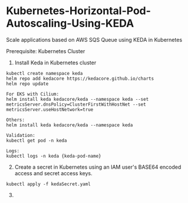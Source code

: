 # Kubernetes-Horizontal-Pod-Autoscaling-Using-KEDA
Scale applications based on AWS SQS Queue using KEDA in Kubernetes

Prerequisite: Kubernetes Cluster

1. Install Keda in Kubernetes cluster
```
kubectl create namespace keda
helm repo add kedacore https://kedacore.github.io/charts
helm repo update

For EKS with Cilium:
helm install keda kedacore/keda --namespace keda --set metricsServer.dnsPolicy=ClusterFirstWithHostNet --set metricsServer.useHostNetwork=true

Others:
helm install keda kedacore/keda --namespace keda

Validation:
kubectl get pod -n keda

Logs:
kubectl logs -n keda {keda-pod-name}

```

2. Create a secret in Kubernetes using an IAM user's BASE64 encoded access and secret access keys.
```
kubectl apply -f kedaSecret.yaml
```
3. 
